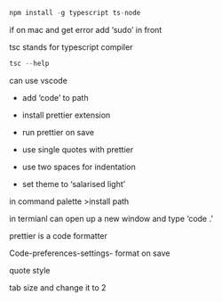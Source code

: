 ```jsx
npm install -g typescript ts-node
```

if on mac and get error add ‘sudo’ in front

tsc stands for typescript compiler

```jsx
tsc --help
```

can use vscode

- add ‘code’ to path

- install prettier extension

- run prettier on save 

- use single quotes with prettier 

- use two spaces for indentation

- set theme to ‘salarised light’

in command palette \>install path 

in termianl can open up a new window and type ‘code .’ 

prettier is a code formatter 

Code-preferences-settings- format on save 

quote style

tab size and change it to 2